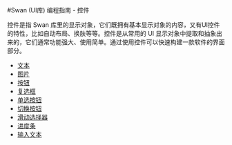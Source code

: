 #Swan (UI库) 编程指南 - 控件

控件是指 Swan 库里的显示对象，它们既拥有基本显示对象的内容，又有UI控件的特性，比如自动布局、换肤等等。控件是从常用的 UI 显示对象中提取和抽象出来的，它们通常功能强大、使用简单。通过使用控件可以快速构建一款软件的界面部分。

* [文本](7-1-label.md)
* [图片](7-2-image.md)
* [按钮](7-3-button.md)
* [复选框](7-4-checkbox.md)
* [单选按钮](7-5-radiobutton.md)
* [切换按钮](7-6-toggle.md)
* [滑动选择器](7-7-slider.md)
* [进度条](7-8-progressbar.md)
* [输入文本](7-9-editabletext.md)		